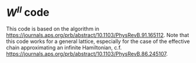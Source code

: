 # $W^{II}$ code
This code is based on the algorithm in https://journals.aps.org/prb/abstract/10.1103/PhysRevB.91.165112. Note that this code works for a general lattice, especially for the case of the effective chain approximating an infinite Hamiltonian, c.f. https://journals.aps.org/prb/abstract/10.1103/PhysRevB.86.245107.
